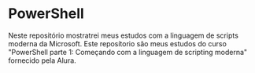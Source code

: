 # PowerShell
Neste repositório mostratrei meus estudos com a linguagem de scripts moderna da Microsoft. Este reposítorio são meus estudos do curso "PowerShell parte 1: Começando com a linguagem de scripting moderna" fornecido pela Alura.
